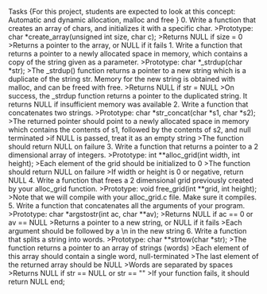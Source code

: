 Tasks
{For this project, students are expected to look at this concept:
Automatic and dynamic allocation, malloc and free
}
	0. Write a function that creates an array of chars, and initializes it with a specific char.
		>Prototype: char *create_array(unsigned int size, char c);
		>Returns NULL if size = 0
		>Returns a pointer to the array, or NULL if it fails
	1. Write a function that returns a pointer to a newly allocated space in memory, which contains a copy of the string given as a parameter.
		>Prototype: char *_strdup(char *str);
		>The _strdup() function returns a pointer to a new string which is a duplicate of the string str. 
		Memory for the new string is obtained with malloc, and can be freed with free.
		>Returns NULL if str = NULL
		>On success, the _strdup function returns a pointer to the duplicated string. 
		It returns NULL if insufficient memory was available
	2. Write a function that concatenates two strings.
		>Prototype: char *str_concat(char *s1, char *s2);
		>The returned pointer should point to a newly allocated space in memory which contains the contents of s1,
		followed by the contents of s2, and null terminated
		>if NULL is passed, treat it as an empty string
		>The function should return NULL on failure
	3. Write a function that returns a pointer to a 2 dimensional array of integers.
		>Prototype: int **alloc_grid(int width, int height);
		>Each element of the grid should be initialized to 0
		>The function should return NULL on failure
		>If width or height is 0 or negative, return NULL
	4. Write a function that frees a 2 dimensional grid previously created by your alloc_grid function.
		>Prototype: void free_grid(int **grid, int height);
		>Note that we will compile with your alloc_grid.c file. Make sure it compiles.
	5. Write a function that concatenates all the arguments of your program.
		>Prototype: char *argstostr(int ac, char **av);
		>Returns NULL if ac == 0 or av == NULL
		>Returns a pointer to a new string, or NULL if it fails
		>Each argument should be followed by a \n in the new string
	6. Write a function that splits a string into words.
		>Prototype: char **strtow(char *str);
		>The function returns a pointer to an array of strings (words)
		>Each element of this array should contain a single word, null-terminated
		>The last element of the returned array should be NULL
		>Words are separated by spaces
		>Returns NULL if str == NULL or str == ""
		>If your function fails, it should return NULL
end;
